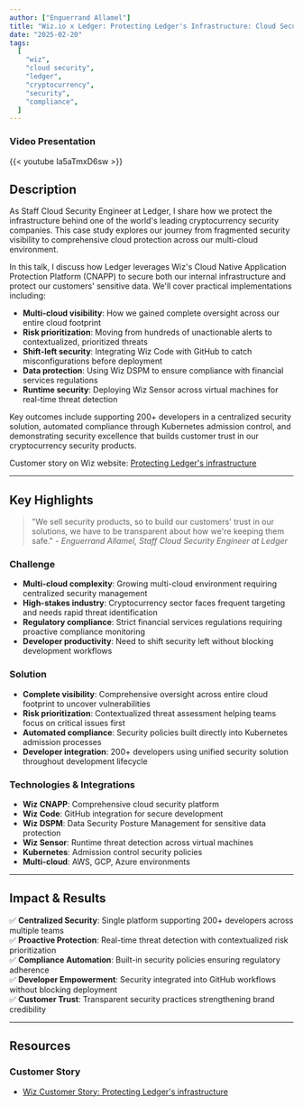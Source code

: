```yaml
---
author: ["Enguerrand Allamel"]
title: "Wiz.io x Ledger: Protecting Ledger's Infrastructure: Cloud Security at Scale for Cryptocurrency Assets"
date: "2025-02-20"
tags:
  [
    "wiz",
    "cloud security",
    "ledger",
    "cryptocurrency",
    "security",
    "compliance",
  ]
---
```


### Video Presentation

{{< youtube Ia5aTmxD6sw >}}

## Description

As Staff Cloud Security Engineer at Ledger, I share how we protect the infrastructure behind one of the world's leading cryptocurrency security companies. This case study explores our journey from fragmented security visibility to comprehensive cloud protection across our multi-cloud environment.

In this talk, I discuss how Ledger leverages Wiz's Cloud Native Application Protection Platform (CNAPP) to secure both our internal infrastructure and protect our customers' sensitive data. We'll cover practical implementations including:

- **Multi-cloud visibility**: How we gained complete oversight across our entire cloud footprint
- **Risk prioritization**: Moving from hundreds of unactionable alerts to contextualized, prioritized threats
- **Shift-left security**: Integrating Wiz Code with GitHub to catch misconfigurations before deployment
- **Data protection**: Using Wiz DSPM to ensure compliance with financial services regulations
- **Runtime security**: Deploying Wiz Sensor across virtual machines for real-time threat detection

Key outcomes include supporting 200+ developers in a centralized security solution, automated compliance through Kubernetes admission control, and demonstrating security excellence that builds customer trust in our cryptocurrency security products.

Customer story on Wiz website: [Protecting Ledger's infrastructure](https://www.wiz.io/customers/ledger)

---

## Key Highlights

> "We sell security products, so to build our customers' trust in our solutions, we have to be transparent about how we're keeping them safe." - _Enguerrand Allamel, Staff Cloud Security Engineer at Ledger_

### Challenge

- **Multi-cloud complexity**: Growing multi-cloud environment requiring centralized security management
- **High-stakes industry**: Cryptocurrency sector faces frequent targeting and needs rapid threat identification
- **Regulatory compliance**: Strict financial services regulations requiring proactive compliance monitoring
- **Developer productivity**: Need to shift security left without blocking development workflows

### Solution

- **Complete visibility**: Comprehensive oversight across entire cloud footprint to uncover vulnerabilities
- **Risk prioritization**: Contextualized threat assessment helping teams focus on critical issues first
- **Automated compliance**: Security policies built directly into Kubernetes admission processes
- **Developer integration**: 200+ developers using unified security solution throughout development lifecycle

### Technologies & Integrations

- **Wiz CNAPP**: Comprehensive cloud security platform
- **Wiz Code**: GitHub integration for secure development
- **Wiz DSPM**: Data Security Posture Management for sensitive data protection
- **Wiz Sensor**: Runtime threat detection across virtual machines
- **Kubernetes**: Admission control security policies
- **Multi-cloud**: AWS, GCP, Azure environments

---

## Impact & Results

✅ **Centralized Security**: Single platform supporting 200+ developers across multiple teams  
✅ **Proactive Protection**: Real-time threat detection with contextualized risk prioritization  
✅ **Compliance Automation**: Built-in security policies ensuring regulatory adherence  
✅ **Developer Empowerment**: Security integrated into GitHub workflows without blocking deployment  
✅ **Customer Trust**: Transparent security practices strengthening brand credibility

---

## Resources

### Customer Story

- [Wiz Customer Story: Protecting Ledger's infrastructure](https://www.wiz.io/customers/ledger)

